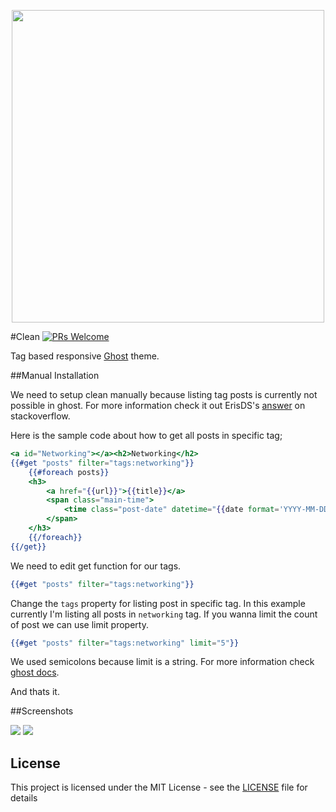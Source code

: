 <p align="center"> 
    <img src="https://github.com/salihciftci/clean/blob/master/src/home.png?raw=true" width="500">
</p>

#Clean
[![PRs Welcome](https://img.shields.io/badge/PRs-welcome-brightgreen.svg?style=flat-square)](http://makeapullrequest.com) 

Tag based responsive [Ghost](https://ghost.org/) theme.


##Manual Installation

We need to setup clean manually because listing tag posts is currently not possible in ghost. For more information check it out ErisDS's [answer](https://stackoverflow.com/a/30381801) on stackoverflow.

Here is the sample code about how to get all posts in specific tag;

``` hbs
<a id="Networking"></a><h2>Networking</h2>
{{#get "posts" filter="tags:networking"}}
    {{#foreach posts}}
    <h3>
        <a href="{{url}}">{{title}}</a>
        <span class="main-time">
            <time class="post-date" datetime="{{date format='YYYY-MM-DD'}}">{{date format="DD MMM YYYY"}}</time>
        </span>
    </h3>
    {{/foreach}}
{{/get}}
```

We need to edit get function for our tags.
```hbs
{{#get "posts" filter="tags:networking"}}
```

Change the ```tags``` property for listing post in specific tag. In this example currently I'm listing all posts in ```networking``` tag. If you wanna limit the count of post we can use limit property.

``` hbs
{{#get "posts" filter="tags:networking" limit="5"}}
```

We used semicolons because limit is a string. For more information check [ghost docs](https://themes.ghost.org/docs/get).

And thats it.

##Screenshots


![](https://github.com/salihciftci/clean/blob/master/src/home.png?raw=true)
![](https://github.com/salihciftci/clean/blob/master/src/post.png?raw=true)

## License

This project is licensed under the MIT License - see the [LICENSE](https://github.com/salihciftci/clean/blob/master/LICENSE) file for details
